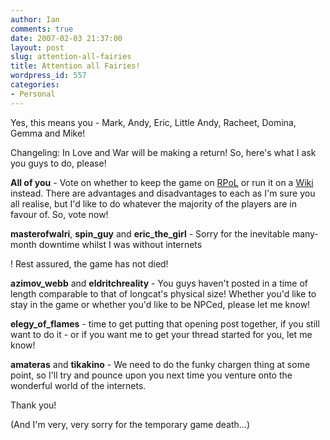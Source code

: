 ```yaml
---
author: Ian
comments: true
date: 2007-02-03 21:37:00
layout: post
slug: attention-all-fairies
title: Attention all Fairies!
wordpress_id: 557
categories:
- Personal
---
```


Yes, this means you - Mark, Andy, Eric, Little Andy, Racheet, Domina, Gemma and Mike!  

Changeling: In Love and War will be making a return!  So, here's what I ask you guys to do, please!  

<b>All of you</b> - Vote on whether to keep the game on <a href="http://www.rpol.net/game.cgi?gi=15577&gn=Changeling:+In+Love+and+War&date=1163066212">RPoL</a> or run it on a <a href="http://www.marmablue.co.uk/index.php?title=Fairyland_Wiki&marmablue_mw__session=e24a1c1153ba998479e2f21450613052">Wiki </a>instead.  There are advantages and disadvantages to each as I'm sure you all realise, but I'd like to do whatever the majority of the players are in favour of.  So, vote now!  

<b>masterofwalri</b>, <b>spin_guy</b> and <b>eric_the_girl</b> - Sorry for the inevitable many-month downtime whilst I was without internets  

!  Rest assured, the game has not died!  

<b>azimov_webb</b> and <b>eldritchreality</b> - You guys haven't posted in a time of length comparable to that of longcat's physical size!  Whether you'd like to stay in the game or whether you'd like to be NPCed, please let me know!  

<b>elegy_of_flames</b> - time to get putting that opening post together, if you still want to do it - or if you want me to get your thread started for you, let me know!  

<b>amateras</b> and <b>tikakino</b> - We need to do the funky chargen thing at some point, so I'll try and pounce upon you next time you venture onto the wonderful world of the internets.  

Thank you!  

(And I'm very, very sorry for the temporary game death...)
